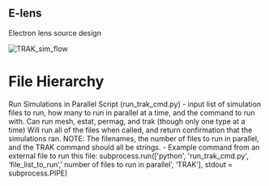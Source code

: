 ## E-lens
Electron lens source design 



![TRAK_sim_flow](https://github.com/mkdunc/E-lens/assets/154284388/801785be-4bca-47f0-ba30-7e3bc379b553)


# File Hierarchy
Run Simulations in Parallel Script (run_trak_cmd.py)
    - input list of simulation files to run, how many to run in parallel at a time, and the command to run with. Can run mesh,         estat, permag, and trak (though only one type at a time) Will run all of the files when called, and return confirmation         that the simulations ran. NOTE: The filenames, the number of files to run in parallel, and the TRAK command should all           be strings. 
    - Example command from an external file to run this file: subprocess.run(['python', 'run_trak_cmd.py', ‘file_list_to_run’,’ number of files to run in parallel’, ‘TRAK’], stdout = subprocess.PIPE)
